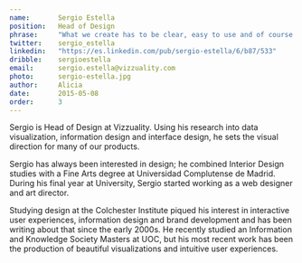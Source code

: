```yaml
---
name:       Sergio Estella
position:   Head of Design
phrase:     "What we create has to be clear, easy to use and of course beautiful!"
twitter:    sergio_estella
linkedin:   "https://es.linkedin.com/pub/sergio-estella/6/b87/533"
dribble:	sergioestella
email:      sergio.estella@vizzuality.com
photo:		sergio-estella.jpg
author:     Alicia
date:       2015-05-08
order: 		3
---
```


 Sergio is Head of Design at Vizzuality. Using his research into data visualization, information design and interface design, he sets the visual direction for many of our products. 

 Sergio has always been interested in design; he combined Interior Design studies with a Fine Arts degree at Universidad Complutense de Madrid. During his final year at University, Sergio started working as a web designer and art director.

 Studying design at the Colchester Institute piqued his interest in interactive user experiences, information design and brand development and has been writing about that since the early 2000s. He recently studied an Information and Knowledge Society Masters at UOC, but his most recent work has been the production of beautiful visualizations and intuitive user experiences.

